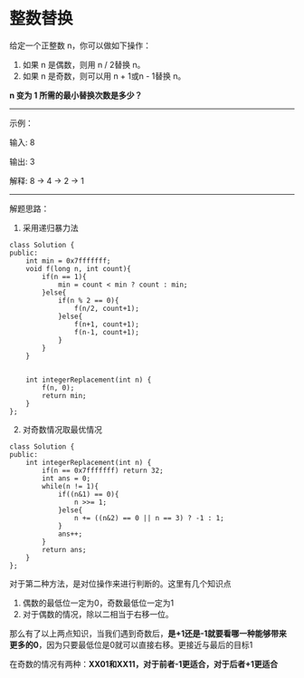 # 整数替换
给定一个正整数 n，你可以做如下操作：

1. 如果 n 是偶数，则用 n / 2替换 n。
2. 如果 n 是奇数，则可以用 n + 1或n - 1替换 n。

**n 变为 1 所需的最小替换次数是多少？**

- - -
示例：

输入:
8

输出:
3

解释:
8 -> 4 -> 2 -> 1
- - -
解题思路：
1. 采用递归暴力法
```
class Solution {
public:
    int min = 0x7fffffff;
    void f(long n, int count){
        if(n == 1){
            min = count < min ? count : min;
        }else{
            if(n % 2 == 0){
                f(n/2, count+1);
            }else{
                f(n+1, count+1);
                f(n-1, count+1);
            }
        }
    }


    int integerReplacement(int n) {
        f(n, 0);
        return min;
    }
};
```
2. 对奇数情况取最优情况
```
class Solution {
public:
    int integerReplacement(int n) {
        if(n == 0x7fffffff) return 32;
        int ans = 0;
        while(n != 1){
            if((n&1) == 0){
                n >>= 1;
            }else{
                n += ((n&2) == 0 || n == 3) ? -1 : 1;
            }
            ans++;
        }
        return ans;
    }
};
```
对于第二种方法，是对位操作来进行判断的。这里有几个知识点
1. 偶数的最低位一定为0，奇数最低位一定为1
2. 对于偶数的情况，除以二相当于右移一位。

那么有了以上两点知识，当我们遇到奇数后，**是+1还是-1就要看哪一种能够带来更多的0**，因为只要最低位是0就可以直接右移。更接近与最后的目标1

在奇数的情况有两种：**XX01和XX11，对于前者-1更适合，对于后者+1更适合**

